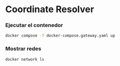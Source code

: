 # Coordinate Resolver

### Ejecutar el contenedor
```bash
docker compose -f docker-compose.gateway.yaml up
```

### Mostrar redes
```bash
docker network ls
```